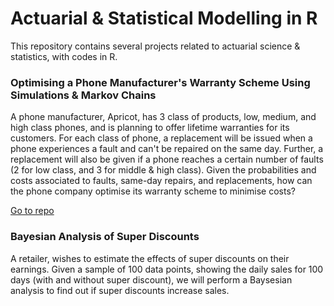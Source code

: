 # Actuarial & Statistical Modelling in R

This repository contains several projects related to actuarial science & statistics, with codes in R.

### Optimising a Phone Manufacturer's Warranty Scheme Using Simulations & Markov Chains
A phone manufacturer, Apricot, has 3 class of products, low, medium, and high class phones, and is planning to offer lifetime warranties for its customers. For each class of phone, a replacement will be issued when a phone experiences a fault and can't be repaired on the same day. Further, a replacement will also be given if a phone reaches a certain number of faults (2 for low class, and 3 for middle & high class). Given the probabilities and costs associated to faults, same-day repairs, and replacements, how can the phone company optimise its warranty scheme to minimise costs?

[Go to repo](https://github.com/Gianatmaja/Actuarial-Statistical-Modelling-in-R/tree/main/Apricot-Phones)


### Bayesian Analysis of Super Discounts
A retailer, wishes to estimate the effects of super discounts on their earnings. Given a sample of 100 data points, showing the daily sales for 100 days (with and without super discount), we will perform a Baysesian analysis to find out if super discounts increase sales. 


